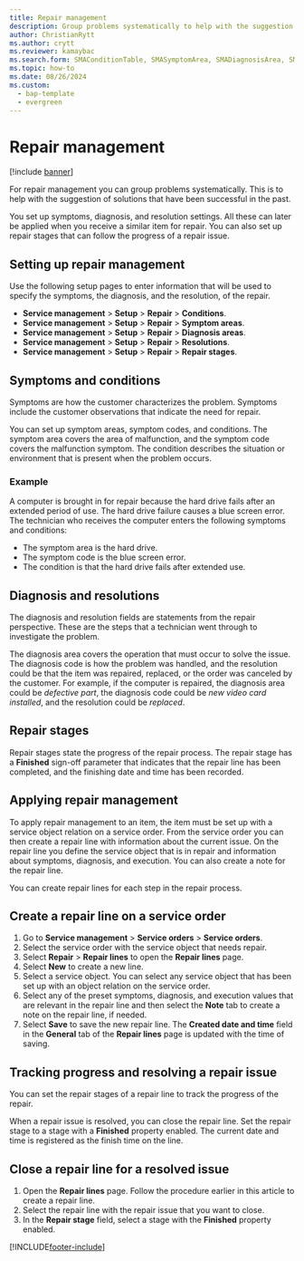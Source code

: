 ```yaml
---
title: Repair management
description: Group problems systematically to help with the suggestion of solutions that have been successful in the past. Learn about repair management.
author: ChristianRytt
ms.author: crytt
ms.reviewer: kamaybac
ms.search.form: SMAConditionTable, SMASymptomArea, SMADiagnosisArea, SMAResolutionTable, SMARepairStage
ms.topic: how-to
ms.date: 08/26/2024
ms.custom: 
  - bap-template
  - evergreen
---
```


# Repair management

[!include [banner](../includes/banner.md)]

For repair management you can group problems systematically. This is to help with the suggestion of solutions that have been successful in the past.

You set up symptoms, diagnosis, and resolution settings. All these can later be applied when you receive a similar item for repair. You can also set up repair stages that can follow the progress of a repair issue.

## Setting up repair management

Use the following setup pages to enter information that will be used to specify the symptoms, the diagnosis, and the resolution, of the repair.

- **Service management** \> **Setup** \> **Repair** \> **Conditions**.
- **Service management** \> **Setup** \> **Repair** \> **Symptom areas**.
- **Service management** \> **Setup** \> **Repair** \> **Diagnosis areas**.
- **Service management** \> **Setup** \> **Repair** \> **Resolutions**.
- **Service management** \> **Setup** \> **Repair** \> **Repair stages**.

## Symptoms and conditions

Symptoms are how the customer characterizes the problem. Symptoms include the customer observations that indicate the need for repair.

You can set up symptom areas, symptom codes, and conditions. The symptom area covers the area of malfunction, and the symptom code covers the malfunction symptom. The condition describes the situation or environment that is present when the problem occurs.

### Example

A computer is brought in for repair because the hard drive fails after an extended period of use. The hard drive failure causes a blue screen error. The technician who receives the computer enters the following symptoms and conditions:

- The symptom area is the hard drive.
- The symptom code is the blue screen error.
- The condition is that the hard drive fails after extended use.

## Diagnosis and resolutions

The diagnosis and resolution fields are statements from the repair perspective. These are the steps that a technician went through to investigate the problem.

The diagnosis area covers the operation that must occur to solve the issue. The diagnosis code is how the problem was handled, and the resolution could be that the item was repaired, replaced, or the order was canceled by the customer. For example, if the computer is repaired, the diagnosis area could be *defective part*, the diagnosis code could be *new video card installed*, and the resolution could be *replaced*.

## Repair stages

Repair stages state the progress of the repair process. The repair stage has a **Finished** sign-off parameter that indicates that the repair line has been completed, and the finishing date and time has been recorded.

## Applying repair management

To apply repair management to an item, the item must be set up with a service object relation on a service order. From the service order you can then create a repair line with information about the current issue. On the repair line you define the service object that is in repair and information about symptoms, diagnosis, and execution. You can also create a note for the repair line.

You can create repair lines for each step in the repair process.

## Create a repair line on a service order

1. Go to **Service management** \> **Service orders** \> **Service orders**.
1. Select the service order with the service object that needs repair.
1. Select **Repair** \> **Repair lines** to open the **Repair lines** page.
1. Select **New** to create a new line.
1. Select a service object. You can select any service object that has been set up with an object relation on the service order.
1. Select any of the preset symptoms, diagnosis, and execution values that are relevant in the repair line and then select the **Note** tab to create a note on the repair line, if needed.
1. Select **Save** to save the new repair line. The **Created date and time** field in the **General** tab of the **Repair lines** page is updated with the time of saving.

## Tracking progress and resolving a repair issue

You can set the repair stages of a repair line to track the progress of the repair.

When a repair issue is resolved, you can close the repair line. Set the repair stage to a stage with a **Finished** property enabled. The current date and time is registered as the finish time on the line.

## Close a repair line for a resolved issue

1. Open the **Repair lines** page. Follow the procedure earlier in this article to create a repair line.
1. Select the repair line with the repair issue that you want to close.
1. In the **Repair stage** field, select a stage with the **Finished** property enabled.

[!INCLUDE[footer-include](../../includes/footer-banner.md)]
